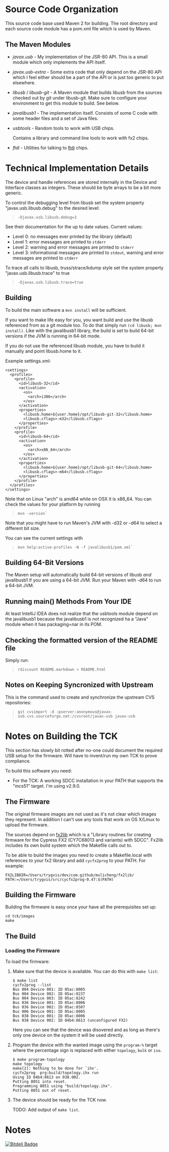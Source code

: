 Source Code Organization
========================

This source code base used Maven 2 for building. The root directory and each
source code module has a pom.xml file which is used by Maven.

The Maven Modules
-----------------

* *javax.usb* - My implementation of the JSR-80 API. This is a small module
  which only implements the API itself.

* *javax.usb-extra* - Some extra code that only depend on the JSR-80 API
  which I feel either should be a part of the API or is just too generic to
  put elsewhere.

* *libusb* / *libusb-git* - A Maven module that builds libusb from the
  sources checked out by git under libusb-git. Make sure to configure your
  environment to get this module to build. See below.

* *javalibusb1* - The implementation itself. Consists of some C code with some header
  files and a set of Java files.

* *usbtools* - Random tools to work with USB chips.

  Contains a library and command line tools to work with fx2 chips.

* *ftdi* - Utilities for talking to [ftdi] chips.

Technical Implementation Details
================================

The device and handle references are stored internally in the Device
and Interface classes as integers. These should be byte arrays to
be a bit more generic.

To control the debugging level from libusb set the system property
"javax.usb.libusb.debug" to the desired level:

>     -Djavax.usb.libusb.debug=3

See their documentation for the up to date values. Current values:

  * Level 0: no messages ever printed by the library (default)
  * Level 1: error messages are printed to `stderr`
  * Level 2: warning and error messages are printed to `stderr`
  * Level 3: informational messages are printed to `stdout`, warning
    and error messages are printed to `stderr`

To trace all calls to libusb, truss/strace/kdump style set the
system property "javax.usb.libusb.trace" to true

>     -Djavax.usb.libusb.trace=true

Building
--------

To build the main software a `mvn install` will be sufficient.

If you want to make life easy for you, you want build and use the libusb
referenced from as a git module too. To do that simply run
`(cd libusb; mvn install)`. Like with the javalibusb1 library, the build is
set to build 64-bit versions if the JVM is running in 64-bit mode.

If you do not use the referenced libusb module, you have to build it manually and
point libusb.home to it.

Example settings.xml:

    <settings>
      <profiles>
        <profile>
          <id>libusb-32</id>
          <activation>
            <os>
              <arch>i386</arch>
            </os>
          </activation>
          <properties>
            <libusb.home>${user.home}/opt/libusb-git-32</libusb.home>
            <libusb.cflags>-m32</libusb.cflags>
          </properties>
        </profile>
        <profile>
          <id>libusb-64</id>
          <activation>
            <os>
              <arch>x86_64</arch>
            </os>
          </activation>
          <properties>
            <libusb.home>${user.home}/opt/libusb-git-64</libusb.home>
            <libusb.cflags>-m64</libusb.cflags>
          </properties>
        </profile>
      </profiles>
    </settings>

Note that on Linux "arch" is amd64 while on OSX it is x86_64.
You can check the values for your platform by running

>     mvn -version`

Note that you might have to run Maven's JVM with -d32 or -d64 to select a different bit size.

You can see the current settings with

>     mvn help:active-profiles -N -f javalibusb1/pom.xml`

Building 64-Bit Versions
------------------------

The Maven setup will automatically build 64-bit versions of libusb *and*
javalibusb1 if you are using a 64-bit JVM. Run your Maven with -d64 to run a
64-bit JVM.

Running main() Methods From Your IDE
------------------------------------

At least IntelliJ IDEA does not realize that the usbtools module depend on the
javalibusb1 because the javalibusb1 is not recognized ha a "Java" module when
it has packaging=nar in its POM.

Checking the formatted version of the README file
-------------------------------------------------

Simply run:

>     rdiscount README.markdown > README.html

Notes on Keeping Syncronized with Upstream
------------------------------------------

This is the command used to create and synchronize the upstream CVS repositories:

>     git cvsimport -d :pserver:anonymous@javax-usb.cvs.sourceforge.net:/cvsroot/javax-usb javax-usb

Notes on Building the TCK
=========================

This section has slowly bit rotted after no-one could document the required USB setup
for the firmware. Will have to invent/run my own TCK to prove compliance.

To build this software you need:

  * For the TCK: A working SDCC installation in your PATH that supports
    the "mcs51" target. I'm using v2.9.0.

The Firmware
------------

The original firmware images are not used as it's not clear which
images they represent. In addition I can't use any tools that work
on OS X/Linux to upload the firmware.

The sources depend on [fx2lib] which is a "Library routines for
creating firmware for the Cypress FX2 (CY7C68013 and variants) with
SDCC". Fx2lib includes its own build system which the Makefile calls out to.

To be able to build the images you need to create a Makefile.local
with references to your fx2 library and add `cycfx2prog` to your
PATH. For example:

    FX2LIBDIR=/Users/trygvis/dev/com.github/mulicheng/fx2lib/
    PATH:=/Users/trygvis/src/cycfx2prog-0.47:$(PATH)

Building the Firmware
---------------------

Building the firmware is easy once your have all the prerequisites set up:

    cd tck/images
    make

The Build
---------

### Loading the Firmware

To load the firmware:

 1. Make sure that the device is available. You can do this with `make list`:

        $ make list
        cycfx2prog --list
        Bus 004 Device 001: ID 05ac:8005
        Bus 004 Device 002: ID 05ac:0237
        Bus 004 Device 003: ID 05ac:8242
        Bus 036 Device 001: ID 05ac:8006
        Bus 036 Device 002: ID 05ac:8507
        Bus 006 Device 001: ID 05ac:8005
        Bus 038 Device 001: ID 05ac:8006
        Bus 038 Device 002: ID 04b4:8613 (unconfigured FX2)

    Here you can see that the device was disovered and as long as
    there's only one device on the system it will be used directly.

 1. Program the device with the wanted image using the `program-%`
    target where the percentage sign is replaced with either
    `topology`, `bulk` or `iso`.

        $ make program-topology
        make topology
        make[2]: Nothing to be done for `ihx'.
        cycfx2prog  prg:build/topology.ihx run
        Using ID 04b4:8613 on 038.002.
        Putting 8051 into reset.
        Programming 8051 using "build/topology.ihx".
        Putting 8051 out of reset.

 1. The device should be ready for the TCK now.

    TODO: Add output of `make list`.

Notes
=====

[fx2lib]: http://github.com/trygvis/fx2lib "fx2lib"
[ftdi]: http://www.ftdichip.com/ "FTDI"


[![Bitdeli Badge](https://d2weczhvl823v0.cloudfront.net/trygvis/javax-usb-libusb1/trend.png)](https://bitdeli.com/free "Bitdeli Badge")

